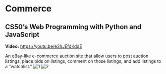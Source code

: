 # Commerce

## CS50’s Web Programming with Python and JavaScript

**Video:** https://youtu.be/e3hJEfdKddE

An eBay-like e-commerce auction site that allow users to post auction listings, place bids on listings, comment on those listings, and add listings to a “watchlist.”
![1](https://cs50.harvard.edu/web/2020/projects/2/images/listings.png)
![2](https://cs50.harvard.edu/web/2020/projects/2/images/listing.png)
